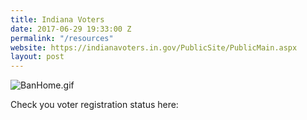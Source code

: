 ```yaml
---
title: Indiana Voters
date: 2017-06-29 19:33:00 Z
permalink: "/resources"
website: https://indianavoters.in.gov/PublicSite/PublicMain.aspx
layout: post
---
```


![BanHome.gif](/uploads/BanHome.gif)

Check you voter registration status here: 